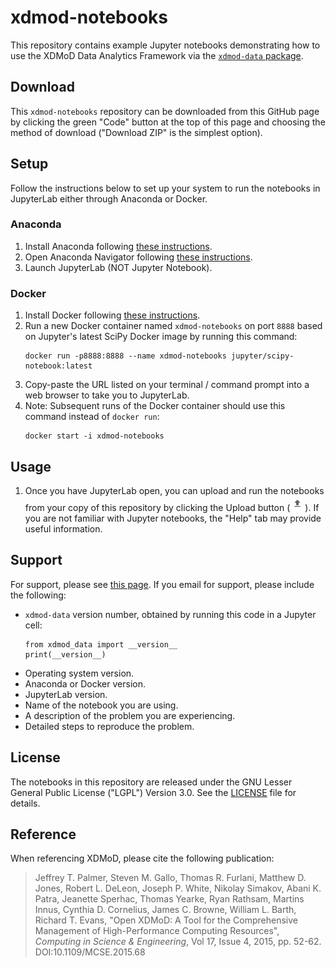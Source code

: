 # xdmod-notebooks
This repository contains example Jupyter notebooks demonstrating how to use the XDMoD Data Analytics Framework via the [`xdmod-data` package](https://github.com/ubccr/xdmod-data).

## Download
This `xdmod-notebooks` repository can be downloaded from this GitHub page by clicking the green "Code" button at the top of this page and choosing the method of download ("Download ZIP" is the simplest option).

## Setup
Follow the instructions below to set up your system to run the notebooks in JupyterLab either through Anaconda or Docker.

### Anaconda
1. Install Anaconda following [these instructions](https://docs.anaconda.com/free/anaconda/install/index.html).
1. Open Anaconda Navigator following [these instructions](https://docs.anaconda.com/free/anaconda/install/verify-install/).
1. Launch JupyterLab (NOT Jupyter Notebook).

### Docker
1. Install Docker following [these instructions](https://docs.docker.com/engine/install/).
1. Run a new Docker container named `xdmod-notebooks` on port `8888` based on Jupyter's latest SciPy Docker image by running this command:
    ```
    docker run -p8888:8888 --name xdmod-notebooks jupyter/scipy-notebook:latest
    ```
1. Copy-paste the URL listed on your terminal / command prompt into a web browser to take you to JupyterLab.
1. Note: Subsequent runs of the Docker container should use this command instead of `docker run`:
    ```
    docker start -i xdmod-notebooks
    ```

## Usage
1. Once you have JupyterLab open, you can upload and run the notebooks from your copy of this repository by clicking the Upload button (![Screenshot of upload button](docs/img/jupyter-upload.jpg)). If you are not familiar with Jupyter notebooks, the "Help" tab may provide useful information.

## Support
For support, please see [this page](https://open.xdmod.org/support.html). If you email for support, please include the following:
* `xdmod-data` version number, obtained by running this code in a Jupyter cell:
    ```
    from xdmod_data import __version__
    print(__version__)
    ```
* Operating system version.
* Anaconda or Docker version.
* JupyterLab version.
* Name of the notebook you are using.
* A description of the problem you are experiencing.
* Detailed steps to reproduce the problem.

## License
The notebooks in this repository are released under the GNU Lesser General Public License ("LGPL") Version 3.0. See the [LICENSE](LICENSE) file for details.

## Reference
When referencing XDMoD, please cite the following publication:

> Jeffrey T. Palmer, Steven M. Gallo, Thomas R. Furlani, Matthew D. Jones, Robert L. DeLeon, Joseph P. White, Nikolay Simakov, Abani K. Patra, Jeanette Sperhac, Thomas Yearke, Ryan Rathsam, Martins Innus, Cynthia D. Cornelius, James C. Browne, William L. Barth, Richard T. Evans, "Open XDMoD: A Tool for the Comprehensive Management of High-Performance Computing Resources", *Computing in Science & Engineering*, Vol 17, Issue 4, 2015, pp. 52-62. DOI:10.1109/MCSE.2015.68
